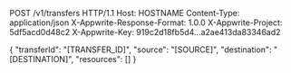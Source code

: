 POST /v1/transfers HTTP/1.1
Host: HOSTNAME
Content-Type: application/json
X-Appwrite-Response-Format: 1.0.0
X-Appwrite-Project: 5df5acd0d48c2
X-Appwrite-Key: 919c2d18fb5d4...a2ae413da83346ad2

{
  "transferId": "[TRANSFER_ID]",
  "source": "[SOURCE]",
  "destination": "[DESTINATION]",
  "resources": []
}
